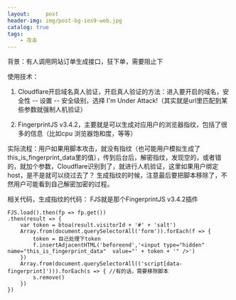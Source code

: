 ```yaml
---
layout:     post
header-img: img/post-bg-ios9-web.jpg
catalog: true
tags:
    - 攻击
---
```


背景：有人调用网站订单生成接口，狂下单，需要阻止下

使用技术：
1. Cloudflare开启域名真人验证，开启真人验证的方法：进入要开启的域名，安全性 -- 设置 -- 安全级别，选择 I'm Under Attack!（其实就是url里匹配到某些参数就强制人机验证）

2. FingerprintJS v3.4.2，主要就是可以生成对应用户的浏览器指纹，包括了很多的信息（比如cpu 浏览器饱和度，等等）



实际流程：用户如果用脚本攻击，就没有指纹（也可能用户模拟生成了this_is_fingerprint_data里的值），传到后台后，解密指纹，发现空的，或者错的，就加个参数，Cloudflare识别到了，就进行人机验证，这里如果用户绑定host，是不是就可以绕过去了？
生成指纹的时候，注意最后要把脚本移除了，不然用户可能看到自己解密加密的过程。

相关代码，生成指纹的代码：
FJS就是那个FingerprintJS v3.4.2插件


```
FJS.load().then(fp => fp.get())
.then(result => {
    var token = btoa(result.visitorId + '#' + 'salt')
    Array.from(document.querySelectorAll('form')).forEach(f => {
        token = 自己处理下token
        f.insertAdjacentHTML('beforeend','<input type="hidden" name="this_is_fingerprint_data"  value="' + token + '" />')
    })
    Array.from(document.querySelectorAll(('script[data-fingerprint]'))).forEach(s => { //有的话，需要移除脚本
        s.remove()
    })
})
```



